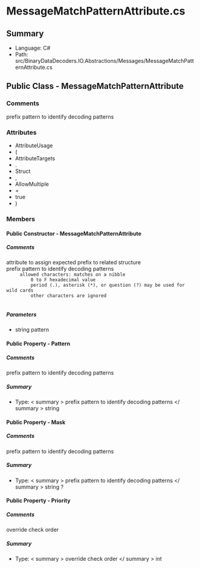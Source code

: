 ﻿# MessageMatchPatternAttribute.cs

## Summary

* Language: C#
* Path: src/BinaryDataDecoders.IO.Abstractions/Messages/MessageMatchPatternAttribute.cs

## Public Class - MessageMatchPatternAttribute

### Comments

 <summary>
 prefix pattern to identify decoding patterns
 </summary>

### Attributes

 - AttributeUsage
 - (
 - AttributeTargets
 - .
 - Struct
 - ,
 - AllowMultiple
 - =
 - true
 - )

### Members

#### Public Constructor - MessageMatchPatternAttribute

##### Comments

 <summary>
 attribute to assign expected prefix to related structure
 </summary>
 <paramname="pattern">prefix pattern to identify decoding patterns
 <code>
     allowed characters: matches on a nibble
         0 to F hexadecimal value
         period (.), asterisk (*), or question (?) may be used for wild cards
         other characters are ignored
 </code>
 </param>

#####  Parameters

 - string pattern 

#### Public Property - Pattern

##### Comments

 <summary>
 prefix pattern to identify decoding patterns
 </summary>

##### Summary

 * Type:   < summary > 
  prefix pattern to identify decoding patterns 
   </ summary > 
  string 

#### Public Property - Mask

##### Comments

 <summary>
 prefix pattern to identify decoding patterns
 </summary>

##### Summary

 * Type:   < summary > 
  prefix pattern to identify decoding patterns 
   </ summary > 
  string ? 

#### Public Property - Priority

##### Comments

 <summary>
 override check order
 </summary>

##### Summary

 * Type:   < summary > 
  override check order 
   </ summary > 
  int 

